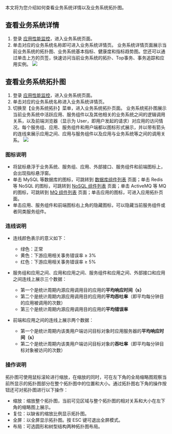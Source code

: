 本文将为您介绍如何查看业务系统详情以及业务系统拓扑图。





## 查看业务系统详情

1. 登录 [应用性能监控](https://console.cloud.tencent.com/monitor/tapm/business/list)，进入业务系统页面。
2. 单击对应的业务系统名称即可进入业务系统详情页。
业务系统详情页面展示当前业务系统的拓扑图、业务系统基本指标、健康度和指标趋势图。您还可以通过单击上方的页签，快速访问当前业务系统的拓扑、Top事务、事务追踪和应用实例。
![](https://main.qcloudimg.com/raw/98559c92c6b8d358dcbaf54b2a1544a0.png)

## 查看业务系统拓扑图

1. 登录 [应用性能监控](https://console.cloud.tencent.com/monitor/tapm/business/list)，进入业务系统页面。
2. 单击对应的业务系统名称进入业务系统详情页。
3. 切换至【业务系统拓扑】菜单，进入业务系统拓扑页面。
业务系统拓扑图展示当前业务系统中活跃应用、服务组件以及其他相关的业务系统之间的逻辑调用关系，以及前端浏览器（显示为 User，即用户发起的请求）对应用的访问情况。每个服务组、应用、服务组件和用户端都以图标形式展示，并以带有箭头的连线来展示应用之间、应用与服务组件以及应用与业务系统等之间的调用关系。
![](https://main.qcloudimg.com/raw/5bb85c18f09836675845d8ba4a6f3aea.png)

### 图标说明

- 将鼠标悬浮于业务系统、服务组、应用、外部接口、服务组件和前端图标上，会出现指标悬浮窗。
- 单击 MySQL 等数据库的图标，可跳转到 [数据库组件列表](https://cloud.tencent.com/document/product/1349/52264) 页面；单击 Redis 等 NoSQL 的图标，可跳转到 [NoSQL 组件列表](https://cloud.tencent.com/document/product/1349/52267) 页面；单击 ActiveMQ 等 MQ 的图标，可跳转到 [MQ 组件列表](https://cloud.tencent.com/document/product/1349/52266) 页面；单击应用的图标，可进入应用拓扑页面。
- 单击应用、服务组件和前端图标右上角的隐藏图标，可以隐藏当前服务组件或者同类服务组件。

### 连线说明

- 连线颜色表示的意义如下：
    - 绿色：正常
    - 黄色：下游应用相关事务错误率 ≥ 3%
    - 红色：下游应用相关事务错误率 ≥ 5% 
    
- 服务组和应用之间、应用和应用之间、服务组件和应用之间、外部接口和应用之间连线上展示三个数据：
	- 第一个是统计周期内源应用调用目的应用的**平均响应时间（s）**
	- 第二个是统计周期内源应用调用目的应用的**平均吞吐率**（即平均每分钟目的应用被调用的次数）
	- 第三个是统计周期内源应用调用目的应用的**平均错误率**

- 前端和应用之间的连线上展示两个数据：
	- 第一个是统计周期内该类用户端访问目标对象时应用服务器的**平均响应时间（s）**
	- 第二个是统计周期内该类用户端访问目标对象的**吞吐率**（即平均每分钟目标对象被访问的次数）


### 操作说明

拓扑图可使用鼠标滚轮进行缩放，在缩放的同时，可在左下角的全局缩略图观察当前所显示的拓扑图部分在整个拓扑图中的位置和大小。通过拓扑图右下角的操作按钮还可对拓扑图进行以下操作：

- 缩放：缩放整个拓扑图，当前可见区域与整个拓扑图的相对关系和大小在左下角的缩略图上展示。
- 复位：以缺省的缩放比例显示拓扑图。
- 全屏：以全屏显示拓扑图。按 ESC 键可退出全屏模式。
- 布局：可选圆形和树型结构两种拓扑图布局。

